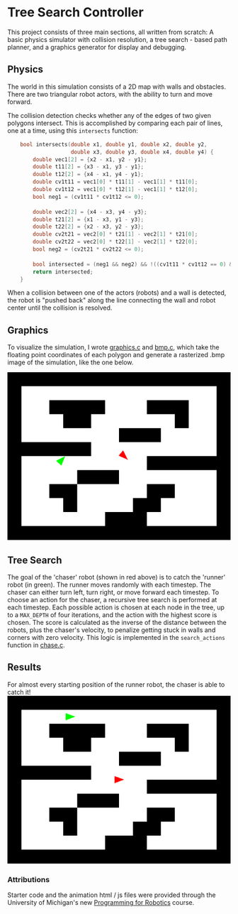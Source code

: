 # Tree Search Controller
This project consists of three main sections, all written from scratch: A basic physics simulator with collision resolution, a tree search - based path planner, and a graphics generator for display and debugging.

## Physics
The world in this simulation consists of a 2D map with walls and obstacles. There are two triangular robot actors, with the ability to turn and move forward.

The collision detection checks whether any of the edges of two given polygons intersect. This is accomplished by comparing each pair of lines, one at a time, using this `intersects` function:
```c
    bool intersects(double x1, double y1, double x2, double y2,
                    double x3, double y3, double x4, double y4) {
        double vec1[2] = {x2 - x1, y2 - y1};
        double t11[2] = {x3 - x1, y3 - y1};
        double t12[2] = {x4 - x1, y4 - y1};
        double cv1t11 = vec1[0] * t11[1] - vec1[1] * t11[0];
        double cv1t12 = vec1[0] * t12[1] - vec1[1] * t12[0];
        bool neg1 = (cv1t11 * cv1t12 <= 0);

        double vec2[2] = {x4 - x3, y4 - y3};
        double t21[2] = {x1 - x3, y1 - y3};
        double t22[2] = {x2 - x3, y2 - y3};
        double cv2t21 = vec2[0] * t21[1] - vec2[1] * t21[0];
        double cv2t22 = vec2[0] * t22[1] - vec2[1] * t22[0];
        bool neg2 = (cv2t21 * cv2t22 <= 0);

        bool intersected = (neg1 && neg2) && !((cv1t11 * cv1t12 == 0) && (cv2t21 * cv2t22 == 0));
        return intersected;
    }
```

When a collision between one of the actors (robots) and a wall is detected, the robot is "pushed back" along the line connecting the wall and robot center until the collision is resolved.

## Graphics
To visualize the simulation, I wrote [graphics.c](treesearch_control/graphics.c) and [bmp.c](treesearch_control/bmp.c), which take the floating point coordinates of each polygon and generate a rasterized .bmp image of the simulation, like the one below.

![Animation Example](chase_20_0_20.bmp)

## Tree Search
The goal of the 'chaser' robot (shown in red above) is to catch the 'runner' robot (in green). The runner moves randomly with each timestep. The chaser can either turn left, turn right, or move forward each timestep. To choose an action for the chaser, a recursive tree search is performed at each timestep. Each possible action is chosen at each node in the tree, up to a `MAX_DEPTH` of four iterations, and the action with the highest score is chosen. The score is calculated as the inverse of the distance between the robots, plus the chaser's velocity, to penalize getting stuck in walls and corners with zero velocity.
This logic is implemented in the `search_actions` function in [chase.c](treesearch_control/chase.c).

## Results
For almost every starting position of the runner robot, the chaser is able to catch it!
![Animated Result](treesearch_control/chase_40_0_20.gif)


### Attributions
Starter code and the animation html / js files were provided through the University of Michigan's new [Programming for Robotics](https://robotics.umich.edu/academic-program/courses/rob599-f19/) course. 
